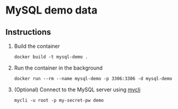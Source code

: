 # MySQL demo data

## Instructions

1. Build the container

   ```shell
   docker build -t mysql-demo .
   ```

2. Run the container in the background

   ```shell
   docker run --rm --name mysql-demo -p 3306:3306 -d mysql-demo
   ```

3. (Optional) Connect to the MySQL server using [mycli]

   ```shell
   mycli -u root -p my-secret-pw demo
   ```

[mycli]: https://github.com/dbcli/mycli
